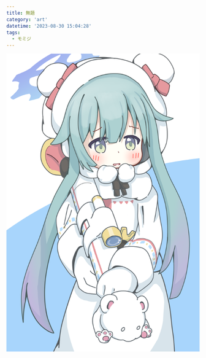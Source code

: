 ```yaml
---
title: 無題
category: 'art'
datetime: '2023-08-30 15:04:28'
tags:
  - モミジ
---
```


![img](img/イラスト27.png)

